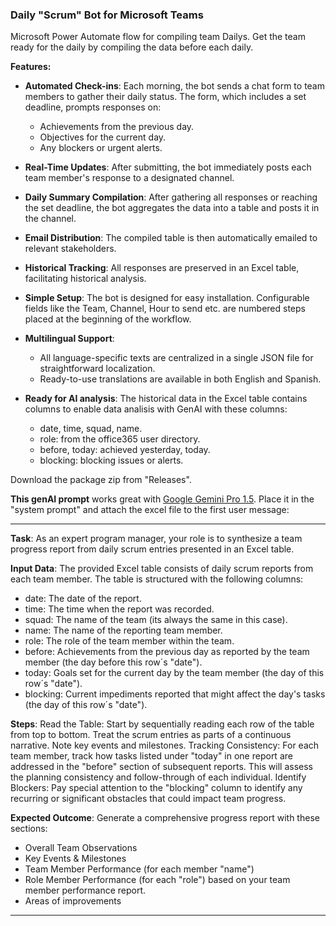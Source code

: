 ### Daily "Scrum" Bot for Microsoft Teams
Microsoft Power Automate flow for compiling team Dailys.
Get the team ready for the daily by compiling the data before each daily.

**Features:**

- **Automated Check-ins**: Each morning, the bot sends a chat form to team members to gather their daily status. The form, which includes a set deadline, prompts responses on:
  - Achievements from the previous day.
  - Objectives for the current day.
  - Any blockers or urgent alerts.

- **Real-Time Updates**: After submitting, the bot immediately posts each team member's response to a designated channel.

- **Daily Summary Compilation**: After gathering all responses or reaching the set deadline, the bot aggregates the data into a table and posts it in the channel.

- **Email Distribution**: The compiled table is then automatically emailed to relevant stakeholders.

- **Historical Tracking**: All responses are preserved in an Excel table, facilitating historical analysis.

- **Simple Setup**: The bot is designed for easy installation. Configurable fields like the Team, Channel, Hour to send etc. are numbered steps placed at the beginning of the workflow.

- **Multilingual Support**:
  - All language-specific texts are centralized in a single JSON file for straightforward localization.
  - Ready-to-use translations are available in both English and Spanish.

- **Ready for AI analysis**: The historical data in the Excel table contains columns to enable data analisis with GenAI with these columns:
  - date, time, squad, name.
  - role: from the office365 user directory.
  - before, today: achieved yesterday, today.
  - blocking: blocking issues or alerts.

Download the package zip from "Releases".

**This genAI prompt** works great with [Google Gemini Pro 1.5](https://aistudio.google.com/app/prompts/new_chat). Place it in the "system prompt" and attach the excel file to the first user message:

---
**Task**: As an expert program manager, your role is to synthesize a team progress report from daily scrum entries presented in an Excel table.

**Input Data**: The provided Excel table consists of daily scrum reports from each team member. The table is structured with the following columns:

- date: The date of the report.
- time: The time when the report was recorded.
- squad: The name of the team (its always the same in this case).
- name: The name of the reporting team member.
- role: The role of the team member within the team.
- before: Achievements from the previous day as reported by the team member (the day before this row´s "date").
- today: Goals set for the current day by the team member (the day of this row´s "date").
- blocking: Current impediments reported that might affect the day's tasks (the day of this row´s "date").

**Steps**:
Read the Table: Start by sequentially reading each row of the table from top to bottom. Treat the scrum entries as parts of a continuous narrative. Note key events and milestones.
Tracking Consistency: For each team member, track how tasks listed under "today" in one report are addressed in the "before" section of subsequent reports. This will assess the planning consistency and follow-through of each individual.
Identify Blockers: Pay special attention to the "blocking" column to identify any recurring or significant obstacles that could impact team progress.

**Expected Outcome**:
Generate a comprehensive progress report with these sections:
 - Overall Team Observations
 - Key Events & Milestones
 - Team Member Performance (for each member "name")
 - Role Member Performance (for each "role") based on your team member performance report.
 - Areas of improvements

---

